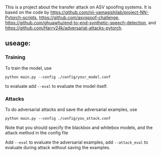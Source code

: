 This is a project about the transfer attack on ASV spoofing systems.
It is based on the code by https://github.com/nii-yamagishilab/project-NN-Pytorch-scripts, 
https://github.com/asvspoof-challenge, https://github.com/ghuawhu/end-to-end-synthetic-speech-detection, and https://github.com/Harry24k/adversarial-attacks-pytorch. 


## useage: 

### Training

To train the model, use

```python main.py --config ./config/your_model.conf```

to evaluate add `--eval` to evaluate the model itself.


### Attacks

To do adversarial attacks and save the adversarial examples, use

```python main.py --config ./config/you_attack.conf```

Note that you should specify the blackbox and whitebox models, and the attack method in the config file

Add `--eval` to evaluate the adversarial examples, add `--attack_eval` to evaluate during attack without saving the examples.


